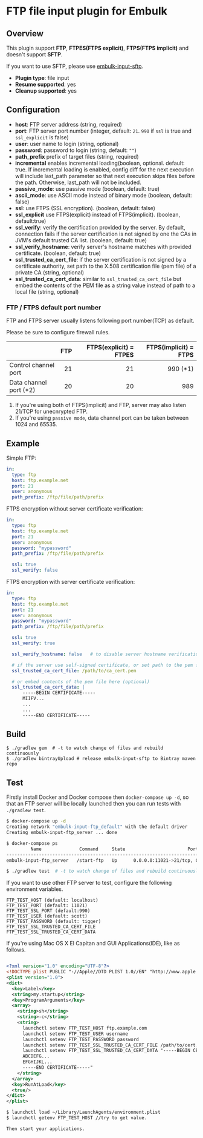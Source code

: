 # FTP file input plugin for Embulk

## Overview

This plugin support **FTP**, **FTPES(FTPS explicit)**, **FTPS(FTPS implicit)** and doesn't support **SFTP**.

If you want to use SFTP, please use [embulk-input-sftp](https://github.com/embulk/embulk-input-sftp).


* **Plugin type**: file input
* **Resume supported**: yes
* **Cleanup supported**: yes

## Configuration

- **host**: FTP server address (string, required)
- **port**: FTP server port number (integer, default: `21`. `990` if `ssl` is true and `ssl_explicit` is false)
- **user**: user name to login (string, optional)
- **password**: password to login (string, default: `""`)
- **path_prefix** prefix of target files (string, required)
- **incremental** enables incremental loading(boolean, optional. default: true. If incremental loading is enabled, config diff for the next execution will include last_path parameter so that next execution skips files before the path. Otherwise, last_path will not be included.
- **passive_mode**: use passive mode (boolean, default: true)
- **ascii_mode**: use ASCII mode instead of binary mode (boolean, default: false)
- **ssl**: use FTPS (SSL encryption). (boolean, default: false)
- **ssl_explicit** use FTPS(explicit) instead of FTPS(implicit). (boolean, default:true)
- **ssl_verify**: verify the certification provided by the server. By default, connection fails if the server certification is not signed by one the CAs in JVM's default trusted CA list. (boolean, default: true)
- **ssl_verify_hostname**: verify server's hostname matches with provided certificate. (boolean, default: true)
- **ssl_trusted_ca_cert_file**: if the server certification is not signed by a certificate authority, set path to the X.508 certification file (pem file) of a private CA (string, optional)
- **ssl_trusted_ca_cert_data**: similar to `ssl_trusted_ca_cert_file` but embed the contents of the PEM file as a string value instead of path to a local file (string, optional)

### FTP / FTPS default port number

FTP and FTPS server usually listens following port number(TCP) as default.

Please be sure to configure firewall rules.

|                         | FTP | FTPS(explicit) = FTPES | FTPS(implicit) = FTPS |
|:------------------------|----:|-----------------------:|----------------------:|
| Control channel port    |  21 |                     21 |             990 (\*1) |
| Data channel port (\*2) |  20 |                     20 |                   989 |

1. If you're using both of FTPS(implicit) and FTP, server may also listen 21/TCP for unecnrypted FTP.
2. If you're using `passive mode`, data channel port can be taken between 1024 and 65535.

## Example

Simple FTP:

```yaml
in:
  type: ftp
  host: ftp.example.net
  port: 21
  user: anonymous
  path_prefix: /ftp/file/path/prefix
```

FTPS encryption without server certificate verification:

```yaml
in:
  type: ftp
  host: ftp.example.net
  port: 21
  user: anonymous
  password: "mypassword"
  path_prefix: /ftp/file/path/prefix

  ssl: true
  ssl_verify: false
```

FTPS encryption with server certificate verification:

```yaml
in:
  type: ftp
  host: ftp.example.net
  port: 21
  user: anonymous
  password: "mypassword"
  path_prefix: /ftp/file/path/prefix

  ssl: true
  ssl_verify: true

  ssl_verify_hostname: false   # to disable server hostname verification (optional)

  # if the server use self-signed certificate, or set path to the pem file (optional)
  ssl_trusted_ca_cert_file: /path/to/ca_cert.pem

  # or embed contents of the pem file here (optional)
  ssl_trusted_ca_cert_data: |
      -----BEGIN CERTIFICATE-----
      MIIFV...
      ...
      ...
      -----END CERTIFICATE-----
```

## Build

```
$ ./gradlew gem  # -t to watch change of files and rebuild continuously
$ ./gradlew bintrayUpload # release embulk-input-sftp to Bintray maven repo
```

## Test

Firstly install Docker and Docker compose then `docker-compose up -d`,
so that an FTP server will be locally launched then you can run tests with `./gradlew test`.

```sh
$ docker-compose up -d
Creating network "embulk-input-ftp_default" with the default driver
Creating embulk-input-ftp_server ... done

$ docker-compose ps
         Name              Command     State                       Ports                           
---------------------------------------------------------------------------------------------------
embulk-input-ftp_server   /start-ftp   Up      0.0.0.0:11021->21/tcp, 0.0.0.0:65000->65000/tcp, ...

$ ./gradlew test  # -t to watch change of files and rebuild continuously
```

If you want to use other FTP server to test, configure the following environment variables.

```
FTP_TEST_HOST (default: localhost)
FTP_TEST_PORT (default: 11021)
FTP_TEST_SSL_PORT (default:990)
FTP_TEST_USER (default: scott)
FTP_TEST_PASSWORD (default: tigger)
FTP_TEST_SSL_TRUSTED_CA_CERT_FILE
FTP_TEST_SSL_TRUSTED_CA_CERT_DATA
```

If you're using Mac OS X El Capitan and GUI Applications(IDE), like as follows.
```xml

<?xml version="1.0" encoding="UTF-8"?>
<!DOCTYPE plist PUBLIC "-//Apple//DTD PLIST 1.0//EN" "http://www.apple.com/DTDs/PropertyList-1.0.dtd">
<plist version="1.0">
<dict>
  <key>Label</key>
  <string>my.startup</string>
  <key>ProgramArguments</key>
  <array>
    <string>sh</string>
    <string>-c</string>
    <string>
      launchctl setenv FTP_TEST_HOST ftp.example.com
      launchctl setenv FTP_TEST_USER username
      launchctl setenv FTP_TEST_PASSWORD password
      launchctl setenv FTP_TEST_SSL_TRUSTED_CA_CERT_FILE /path/to/cert.pem
      launchctl setenv FTP_TEST_SSL_TRUSTED_CA_CERT_DATA "-----BEGIN CERTIFICATE-----
      ABCDEFG...
      EFGHIJKL...
      -----END CERTIFICATE-----"
    </string>
  </array>
  <key>RunAtLoad</key>
  <true/>
</dict>
</plist>

$ launchctl load ~/Library/LaunchAgents/environment.plist
$ launchctl getenv FTP_TEST_HOST //try to get value.

Then start your applications.
```
